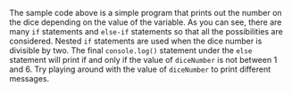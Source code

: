 The sample code above is a simple program that prints out the number on the dice depending on the value of the variable. As you can see, there are many `if` statements and `else-if` statements so that all the possibilities are considered. Nested `if` statements are used when the dice number is divisible by two. The final `console.log()` statement under the `else` statement will print if and only if the value of `diceNumber` is not between 1 and 6. Try playing around with the value of `diceNumber` to print different messages.